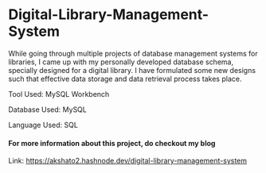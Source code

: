 # Digital-Library-Management-System

While going through multiple projects of database management systems for libraries, I came up with my personally developed database schema, specially designed for a digital library. I have formulated some new designs such that effective data storage and data retrieval process takes place.

Tool Used: MySQL Workbench

Database Used: MySQL

Language Used: SQL

#### For more information about this project, do checkout my blog
Link: https://akshato2.hashnode.dev/digital-library-management-system
